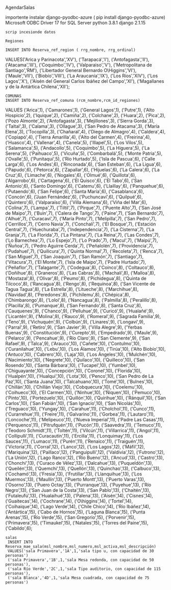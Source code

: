 AgendarSalas

importente
    instalar 
    django-pyodbc-azure ( pip install django-pyodbc-azure)
    Microsoft ODBC Driver 17 for SQL Server
    python 3.8.1
	django 2.1.15

    scrip incesionde datos

    Regiones

    INSERT INTO Reserva_ref_region ( rrg_nombre, rrg_ordinal)
VALUES('Arica y Parinacota','XV'),
	('Tarapacá','I'),
	('Antofagasta','II'),
	('Atacama','III'),
	('Coquimbo','IV'),
	('Valparaiso','V'),
	('Metropolitana de Santiago','RM'),
	('Libertador General Bernardo O\Higgins','VI'),
	('Maule','VII'),
	('Biobío','VIII'),
	('La Araucanía','IX'),
	('Los Ríos','XIV'),
	('Los Lagos','X'),
	('Aisén del General Carlos Ibáñez del Campo','XI'),
	('Magallanes y de la Antártica Chilena','XII');


    COMUNAS
    INSERT INTO Reserva_ref_comuna (rcm_nombre,rcm_id_regiones)
VALUES
	('Arica',1),
	('Camarones',1),
	('General Lagos',1),
	('Putre',1),
	('Alto Hospicio',2),
	('Iquique',2),
	('Camiña',2),
	('Colchane',2),
	('Huara',2),
	('Pica',2),
	('Pozo Almonte',2),
	('Antofagasta',3),
	('Mejillones',3),
	('Sierra Gorda',3),
	('Taltal',3),
	('Calama',3),
	('Ollague',3),
	('San Pedro de Atacama',3),
	('María Elena',3),
	('Tocopilla',3),
	('Chañaral',4),
	('Diego de Almagro',4),
	('Caldera',4),
	('Copiapó',4),
	('Tierra Amarilla',4),
	('Alto del Carmen',4),
	('Freirina',4),
	('Huasco',4),
	('Vallenar',4),
	('Canela',5),
	('Illapel',5),
	('Los Vilos',5),
	('Salamanca',5),
	('Andacollo',5),
	('Coquimbo',5),
	('La Higuera',5),
	('La Serena',5),
	('Paihuaco',5),
	('Vicuña',5),
	('Combarbalá',5),
	('Monte Patria',5),
	('Ovalle',5),
	('Punitaqui',5),
	('Río Hurtado',5),
	('Isla de Pascua',6),
	('Calle Larga',6),
	('Los Andes',6),
	('Rinconada',6),
	('San Esteban',6),
	('La Ligua',6),
	('Papudo',6),
	('Petorca',6),
	('Zapallar',6),
	('Hijuelas',6),
	('La Calera',6),
	('La Cruz',6),
	('Limache',6),
	('Nogales',6),
	('Olmué',6),
	('Quillota',6),
	('Algarrobo',6),
	('Cartagena',6),
	('El Quisco',6),
	('El Tabo',6),
	('San Antonio',6),
	('Santo Domingo',6),
	('Catemu',6),
	('Llaillay',6),
	('Panquehue',6),
	('Putaendo',6),
	('San Felipe',6),
	('Santa María',6),
	('Casablanca',6),
	('Concón',6),
	('Juan Fernández',6),
	('Puchuncaví',6),
	('Quilpué',6),
	('Quintero',6),
	('Valparaíso',6),
	('Villa Alemana',6),
	('Viña del Mar',6),
	('Colina',7),
	('Lampa',7),
	('Tiltil',7),
	('Pirque',7),
	('Puente Alto',7),
	('San José de Maipo',7),
	('Buin',7),
	('Calera de Tango',7),
	('Paine',7),
	('San Bernardo',7),
	('Alhué',7),
	('Curacaví',7),
	('María Pinto',7),
	('Melipilla',7),
	('San Pedro',7),
	('Cerrillos',7),
	('Cerro Navia',7),
	('Conchalí',7),
	('El Bosque',7),
	('Estación Central',7),
	('Huechuraba',7),
	('Independencia',7),
	('La Cisterna',7),
	('La Granja',7),
	('La Florida',7),
	('La Pintana',7),
	('La Reina',7),
	('Las Condes',7),
	('Lo Barnechea',7),
	('Lo Espejo',7),
	('Lo Prado',7),
	('Macul',7),
	('Maipú',7),
	('Ñuñoa',7),
	('Pedro Aguirre Cerda',7),
	('Peñalolén',7),
	('Providencia',7),
	('Pudahuel',7),
	('Quilicura',7),
	('Quinta Normal',7),
	('Recoleta',7),
	('Renca',7),
	('San Miguel',7),
	('San Joaquín',7),
	('San Ramón',7),
	('Santiago',7),
	('Vitacura',7),
	('El Monte',7),
	('Isla de Maipo',7),
	('Padre Hurtado',7),
	('Peñaflor',7),
	('Talagante',7),
	('Codegua',8),
	('Coínco',8),
	('Coltauco',8),
	('Doñihue',8),
	('Graneros',8),
	('Las Cabras',8),
	('Machalí',8),
	('Malloa',8),
	('Mostazal',8),
	('Olivar',8),
	('Peumo',8),
	('Pichidegua',8),
	('Quinta de Tilcoco',8),
	('Rancagua',8),
	('Rengo',8),
	('Requínoa',8),
	('San Vicente de Tagua Tagua',8),
	('La Estrella',8),
	('Litueche',8),
	('Marchihue',8),
	('Navidad',8),
	('Peredones',8),
	('Pichilemu',8),
	('Chépica',8),
	('Chimbarongo',8),
	('Lolol',8),
	('Nancagua',8),
	('Palmilla',8),
	('Peralillo',8),
	('Placilla',8),
	('Pumanque',8),
	('San Fernando',8),
	('Santa Cruz',8),
	('Cauquenes',9),
	('Chanco',9),
	('Pelluhue',9),
	('Curicó',9),
	('Hualañé',9),
	('Licantén',9),
	('Molina',9),
	('Rauco',9),
	('Romeral',9),
	('Sagrada Familia',9),
	('Teno',9),
	('Vichuquén',9),
	('Colbún',9),
	('Linares',9),
	('Longaví',9),
	('Parral',9),
	('Retiro',9),
	('San Javier',9),
	('Villa Alegre',9),
	('Yerbas Buenas',9),
	('Constitución',9),
	('Curepto',9),
	('Empedrado',9),
	('Maule',9),
	('Pelarco',9),
	('Pencahue',9),
	('Río Claro',9),
	('San Clemente',9),
	('San Rafael',9),
	('Talca',9),
	('Arauco',10),
	('Cañete',10),
	('Contulmo',10),
	('Curanilahue',10),
	('Lebu',10),
	('Los Álamos',10),
	('Tirúa',10),
	('Alto Biobío',10),
	('Antuco',10),
	('Cabrero',10),
	('Laja',10),
	('Los Ángeles',10),
	('Mulchén',10),
	('Nacimiento',10),
	('Negrete',10),
	('Quilaco',10),
	('Quilleco',10),
	('San Rosendo',10),
	('Santa Bárbara',10),
	('Tucapel',10),
	('Yumbel',10),
	('Chiguayante',10),
	('Concepción',10),
	('Coronel',10),
	('Florida',10),
	('Hualpén',10),
	('Hualqui',10),
	('Lota',10),
	('Penco',10),
	('San Pedro de La Paz',10),
	('Santa Juana',10),
	('Talcahuano',10),
	('Tomé',10),
	('Bulnes',10),
	('Chillán',10),
	('Chillán Viejo',10),
	('Cobquecura',10),
	('Coelemu',10),
	('Coihueco',10),
	('El Carmen',10),
	('Ninhue',10),
	('Ñiquen',10),
	('Pemuco',10),
	('Pinto',10),
	('Portezuelo',10),
	('Quillón',10),
	('Quirihue',10),
	('Ránquil',10),
	('San Carlos',10),
	('San Fabián',10),
	('San Ignacio',10),
	('San Nicolás',10),
	('Treguaco',10),
	('Yungay',10),
	('Carahue',11),
	('Cholchol',11),
	('Cunco',11),
	('Curarrehue',11),
	('Freire',11),
	('Galvarino',11),
	('Gorbea',11),
	('Lautaro',11),
	('Loncoche',11),
	('Melipeuco',11),
	('Nueva Imperial',11),
	('Padre Las Casas',11),
	('Perquenco',11),
	('Pitrufquén',11),
	('Pucón',11),
	('Saavedra',11),
	('Temuco',11),
	('Teodoro Schmidt',11),
	('Toltén',11),
	('Vilcún',11),
	('Villarrica',11),
	('Angol',11),
	('Collipulli',11),
	('Curacautín',11),
	('Ercilla',11),
	('Lonquimay',11),
	('Los Sauces',11),
	('Lumaco',11),
	('Purén',11),
	('Renaico',11),
	('Traiguén',11),
	('Victoria',11),
	('Corral',12),
	('Lanco',12),
	('Los Lagos',12),
	('Máfil',12),
	('Mariquina',12),
	('Paillaco',12),
	('Panguipulli',12),
	('Valdivia',12),
	('Futrono',12),
	('La Unión',12),
	('Lago Ranco',12),
	('Río Bueno',12),
	('Ancud',13),
	('Castro',13),
	('Chonchi',13),
	('Curaco de Vélez',13),
	('Dalcahue',13),
	('Puqueldón',13),
	('Queilén',13),
	('Quemchi',13),
	('Quellón',13),
	('Quinchao',13),
	('Calbuco',13),
	('Cochamó',13),
	('Fresia',13),
	('Frutillar',13),
	('Llanquihue',13),
	('Los Muermos',13),
	('Maullín',13),
	('Puerto Montt',13),
	('Puerto Varas',13),
	('Osorno',13),
	('Puero Octay',13),
	('Purranque',13),
	('Puyehue',13),
	('Río Negro',13),
	('San Juan de la Costa',13),
	('San Pablo',13),
	('Chaitén',13),
	('Futaleufú',13),
	('Hualaihué',13),
	('Palena',13),
	('Aisén',14),
	('Cisnes',14),
	('Guaitecas',14),
	('Cochrane',14),
	('O\higgins',14),
	('Tortel',14),
	('Coihaique',14),
	('Lago Verde',14),
	('Chile Chico',14),
	('Río Ibáñez',14),
	('Antártica',15),
	('Cabo de Hornos',15),
	('Laguna Blanca',15),
	('Punta Arenas',15),
	('Río Verde',15),
	('San Gregorio',15),
	('Porvenir',15),
	('Primavera',15),
	('Timaukel',15),
	('Natales',15),
	('Torres del Paine',15),
	('Cabildo',6);


    salas
     INSERT INTO Reserva_mae_sala(msl_nombre,msl_numero,msl_activa,msl_descripción)
	 VALUES('sala Primavera','1A',1,'sala tipo u, con capacidad de 30 personas')
     ('sala Primavera','1B',1,'sala Mesa redonda, con capacidad de 50 personas'),
	 ('sala Río Verde','2C',1,'sala Tipo auditorio, con capacidad de 115 personas'),
	 ('sala Blanca','4D',1,'sala Mesa cuadrada, con capacidad de 75 personas')